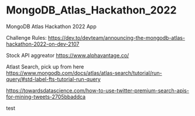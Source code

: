 # MongoDB_Atlas_Hackathon_2022
MongoDB Atlas Hackathon 2022 App

Challenge Rules:
https://dev.to/devteam/announcing-the-mongodb-atlas-hackathon-2022-on-dev-2107

Stock API aggreator
https://www.alphavantage.co/

Atlast Search, pick up from here
https://www.mongodb.com/docs/atlas/atlas-search/tutorial/run-query/#std-label-fts-tutorial-run-query


https://towardsdatascience.com/how-to-use-twitter-premium-search-apis-for-mining-tweets-2705bbaddca

test
